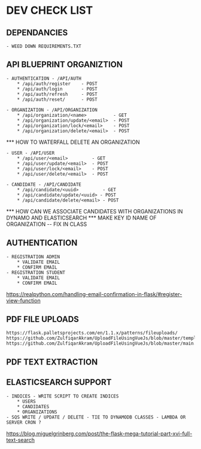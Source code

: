 # DEV CHECK LIST

## DEPENDANCIES
	- WEED DOWN REQUIREMENTS.TXT

## API BLUEPRINT ORGANIZTION 
	- AUTHENTICATION - /API/AUTH
		* /api/auth/register 	- POST
		* /api/auth/login 		- POST
		* /api/auth/refresh 	- POST
		* /api/auth/reset/ 		- POST

	- ORGANIZATION - /API/ORGANIZATION
		* /api/organization/<name> 			- GET
		* /api/organization/update/<email> 	- POST
		* /api/organization/lock/<email> 	- POST
		* /api/organization/delete/<email> 	- POST

*** HOW TO WATERFALL DELETE AN ORGANIZATION

	- USER - /API/USER
		* /api/user/<email> 		- GET
		* /api/user/update/<email> 	- POST
		* /api/user/lock/<email> 	- POST
		* /api/user/delete/<email> 	- POST

	- CANDIDATE - /API/CANDIDATE
		* /api/candidate/<uuid> 		- GET
		* /api/candidate/update/<uuid> - POST
		* /api/candidate/delete/<email> - POST

*** HOW CAN WE ASSOCIATE CANDIDATES WITH ORGANIZATIONS IN DYNAMO AND ELASTICSEARCH
*** MAKE KEY ID NAME OF ORGANIZATION -- FIX IN CLASS



## AUTHENTICATION
	- REGISTRATION ADMIN
		* VALIDATE EMAIL
		* CONFIRM EMAIL
	- REGISTRATION STUDENT
		* VALIDATE EMAIL
		* CONFIRM EMAIL

https://realpython.com/handling-email-confirmation-in-flask/#register-view-function

## PDF FILE UPLOADS
	https://flask.palletsprojects.com/en/1.1.x/patterns/fileuploads/
	https://github.com/ZulfiqarAkram/UploadFileUsingVueJs/blob/master/templates/home.html
	https://github.com/ZulfiqarAkram/UploadFileUsingVueJs/blob/master/main.py

## PDF TEXT EXTRACTION
	

## ELASTICSEARCH SUPPORT
	- INDICES - WRITE SCRIPT TO CREATE INDICES
		* USERS
		* CANDIDATES
		* ORGANIZATIONS
	- SQS WRITE / UPDATE / DELETE - TIE TO DYNAMODB CLASSES - LAMBDA OR SERVER CRON ?
https://blog.miguelgrinberg.com/post/the-flask-mega-tutorial-part-xvi-full-text-search